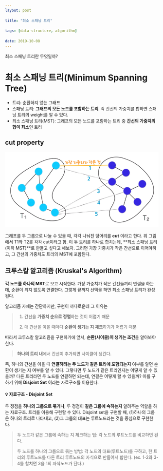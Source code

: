 ```yaml
---
layout: post

title: "최소 스패닝 트리"

tags: [data-structure, algorithm]

date: 2019-10-08
---
```


최소 스패닝 트리란 무엇일까?

# 최소 스패닝 트리(Minimum Spanning Tree)

- 트리: 순환하지 않는 그래프
- 스패닝 트리: **그래프의 모든 노드를 포함하는 트리**. 각 간선의 가중치를 합하면 스패닝 트리의 weight를 알 수 있다.
- 최소 스패닝 트리(MST): 그래프의 모든 노드를 포함하는 트리 중 **간선의 가중치의 합이 최소**인 트리

## cut property

![image-20191008161914537](/assets/images/cutproperty.png)

그래프를 두 그룹으로 나눌 수 있을 때, 각각 나눠진 덩어리를 **cut** 이라고 한다. 위 그림에서 T1와 T2를 각각 cut이라고 함. 이 두 트리를 하나로 합치는데, **최소 스패닝 트리(이하 MST)**로 만들고 싶다고 해보자. 그러면 가장 가중치가 작은 간선으로 이어야하고, 그 간선의 가중치도 트리의 MST에 포함된다.

## 크루스칼 알고리즘 (Kruskal's Algorithm)

**각 노드를 하나의 MST**로 보고 시작한다. 가장 가중치가 작은 간선들끼리 연결을 하는데, 순환이 되지 않도록 연결한다. 그렇게 끝까지 선택을 하면 최소 스패닝 트리가 완성된다.

알고리즘 자체는 간단하지만, 구현이 까다로운데 그 이유는

> 1. 간선을 **가중치 순으로 정렬**하는 것이 어렵기 때문
>
> 2. 매 간선을 이을 때마다 **순환이 생기는 지 체크**하기가 어렵기 때문

따라서 크루스칼 알고리즘을 구현하기에 앞서, **순환(사이클)이 생기는 조건**을 알아봐야 한다.

> **하나의 트리 내**에서 간선이 추가되면 사이클이 생긴다.

즉, 하나의 간선을 이을 때 **연결하려는 두 노드가 같은 트리에 포함되는지** 여부를 알면 순환이 생기는 지 여부를 알 수 있다. 그렇다면 두 노드가 같은 트리인지는 어떻게 알 수 있을까? 다른 트리라면 두 노드를 연결하면 되는데, 연결은 어떻게 할 수 있을까? 이를 구하기 위해 **Disjoint Set** 이라는 자료구조를 이용한다.

#### 💡 자료구조 - Disjoint Set

두 정점을 **하나의 그룹으로 묶거나**, 두 정점이 **같은 그룹에 속하는지** 알려주는 역할을 하는 자료구조. 트리를 이용해 구현할 수 있다. Disjoint set을 구현할 때, (1)하나의 그룹은 하나의 트리로 나타내고, (2)그 그룹의 대표는 루트노드라는 것을 중심으로 구현한다.

> 두 노드가 같은 그룹에 속하는 지 체크하는 법: 각 노드의 루트노드를 비교하면 된다.
>
> 두 노드를 하나의 그룹으로 묶는 방법: 각 노드의 대표(루트노드)를 구하고, 한 트리의 루트노드를 다른 트리 루트노드의 자식으로 만들어서 합친다. (ex. 1-2와 3-4를 합치면 3을 1의 자식노드가 된다.)
